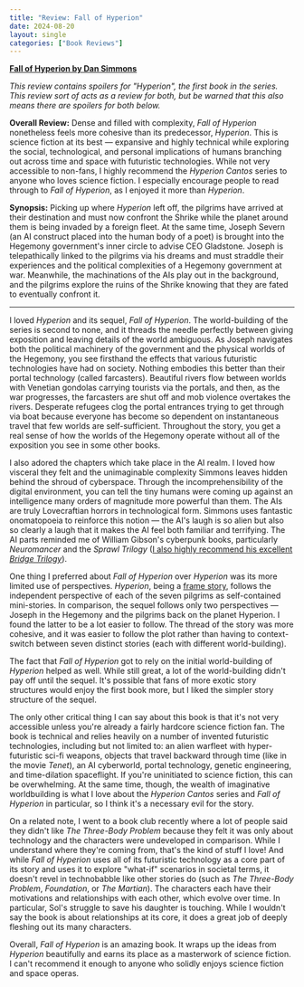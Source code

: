 ```yaml
---
title: "Review: Fall of Hyperion"
date: 2024-08-20
layout: single
categories: ["Book Reviews"]
---
```


**[Fall of Hyperion by Dan Simmons](https://www.goodreads.com/book/show/77565.The_Fall_of_Hyperion)**

_This review contains spoilers for "Hyperion", the first book in the series. This review sort of acts as a review for both, but be warned that this also means there are spoilers for both below._

**Overall Review:** Dense and filled with complexity, _Fall of Hyperion_ nonetheless feels more cohesive than its predecessor, _Hyperion_. This is science fiction at its best — expansive and highly technical while exploring the social, technological, and personal implications of humans branching out across time and space with futuristic technologies. While not very accessible to non-fans, I highly recommend the _Hyperion Cantos_ series to anyone who loves science fiction. I especially encourage people to read through to _Fall of Hyperion_, as I enjoyed it more than _Hyperion_.

**Synopsis:** Picking up where _Hyperion_ left off, the pilgrims have arrived at their destination and must now confront the Shrike while the planet around them is being invaded by a foreign fleet. At the same time, Joseph Severn (an AI construct placed into the human body of a poet) is brought into the Hegemony government's inner circle to advise CEO Gladstone. Joseph is telepathically linked to the pilgrims via his dreams and must straddle their experiences and the political complexities of a Hegemony government at war. Meanwhile, the machinations of the AIs play out in the background, and the pilgrims explore the ruins of the Shrike knowing that they are fated to eventually confront it.

---

I loved _Hyperion_ and its sequel, _Fall of Hyperion_. The world-building of the series is second to none, and it threads the needle perfectly between giving exposition and leaving details of the world ambiguous. As Joseph navigates both the political machinery of the government and the physical worlds of the Hegemony, you see firsthand the effects that various futuristic technologies have had on society. Nothing embodies this better than their portal technology (called farcasters). Beautiful rivers flow between worlds with Venetian gondolas carrying tourists via the portals, and then, as the war progresses, the farcasters are shut off and mob violence overtakes the rivers. Desperate refugees clog the portal entrances trying to get through via boat because everyone has become so dependent on instantaneous travel that few worlds are self-sufficient. Throughout the story, you get a real sense of how the worlds of the Hegemony operate without all of the exposition you see in some other books.

I also adored the chapters which take place in the AI realm. I loved how visceral they felt and the unimaginable complexity Simmons leaves hidden behind the shroud of cyberspace. Through the incomprehensibility of the digital environment, you can tell the tiny humans were coming up against an intelligence many orders of magnitude more powerful than them. The AIs are truly Lovecraftian horrors in technological form. Simmons uses fantastic onomatopoeia to reinforce this notion — the AI's laugh is so alien but also so clearly a laugh that it makes the AI feel both familiar and terrifying. The AI parts reminded me of William Gibson's cyberpunk books, particularly _Neuromancer_ and the _Sprawl Trilogy_ ([I also highly recommend his excellent _Bridge Trilogy_](../all-tomorrows-parties/)).

One thing I preferred about _Fall of Hyperion_ over _Hyperion_ was its more limited use of perspectives. _Hyperion_, being a [frame story](https://en.wikipedia.org/wiki/Frame_story), follows the independent perspective of each of the seven pilgrims as self-contained mini-stories. In comparison, the sequel follows only two perspectives — Joseph in the Hegemony and the pilgrims back on the planet Hyperion. I found the latter to be a lot easier to follow. The thread of the story was more cohesive, and it was easier to follow the plot rather than having to context-switch between seven distinct stories (each with different world-building).

The fact that _Fall of Hyperion_ got to rely on the initial world-building of _Hyperion_ helped as well. While still great, a lot of the world-building didn't pay off until the sequel. It's possible that fans of more exotic story structures would enjoy the first book more, but I liked the simpler story structure of the sequel.

The only other critical thing I can say about this book is that it's not very accessible unless you're already a fairly hardcore science fiction fan. The book is technical and relies heavily on a number of invented futuristic technologies, including but not limited to: an alien warfleet with hyper-futuristic sci-fi weapons, objects that travel backward through time (like in the movie _Tenet_), an AI cyberworld, portal technology, genetic engineering, and time-dilation spaceflight. If you're uninitiated to science fiction, this can be overwhelming. At the same time, though, the wealth of imaginative worldbuilding is what I love about the _Hyperion Cantos_ series and _Fall of Hyperion_ in particular, so I think it's a necessary evil for the story.

On a related note, I went to a book club recently where a lot of people said they didn't like _The Three-Body Problem_ because they felt it was only about technology and the characters were undeveloped in comparison. While I understand where they're coming from, that's the kind of stuff I love! And while _Fall of Hyperion_ uses all of its futuristic technology as a core part of its story and uses it to explore "what-if" scenarios in societal terms, it doesn't revel in technobabble like other stories do (such as _The Three-Body Problem_, _Foundation_, or _The Martian_). The characters each have their motivations and relationships with each other, which evolve over time. In particular, Sol's struggle to save his daughter is touching. While I wouldn't say the book is about relationships at its core, it does a great job of deeply fleshing out its many characters.

Overall, _Fall of Hyperion_ is an amazing book. It wraps up the ideas from _Hyperion_ beautifully and earns its place as a masterwork of science fiction. I can't recommend it enough to anyone who solidly enjoys science fiction and space operas.
